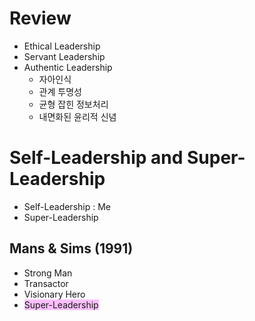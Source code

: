 
# Review
- Ethical Leadership
- Servant Leadership
- Authentic Leadership
	- 자아인식
	- 관계 투명성
	- 균형 잡힌 정보처리
	- 내면화된 윤리적 신념

# Self-Leadership and Super-Leadership

- Self-Leadership  : Me
- Super-Leadership 

## Mans & Sims (1991)
- Strong Man
- Transactor
- Visionary Hero
- <span style="background:#fdbfff">Super-Leadership</span>

